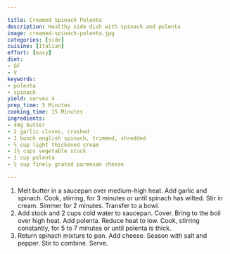 ```yaml
---

title: Creamed Spinach Polenta
description: Healthy side dish with spinach and polenta
image: creamed-spinach-polenta.jpg
categories: [side]
cuisine: [Italian]
effort: [easy]
diet:
- GF
- V
keywords:
- polenta
- spinach
yield: serves 4
prep_time: 5 Minutes
cooking_time: 15 Minutes
ingredients:
- 40g butter
- 2 garlic cloves, crushed
- 1 bunch english spinach, trimmed, shredded
- ½ cup light thickened cream
- 1½ cups vegetable stock
- 1 cup polenta
- ¼ cup finely grated parmesan cheese

---
```


1. Melt butter in a saucepan over medium-high heat. Add garlic and spinach. Cook, stirring, for 3 minutes or until spinach has wilted. Stir in cream. Simmer for 2 minutes. Transfer to a bowl.
2. Add stock and 2 cups cold water to saucepan. Cover. Bring to the boil over high heat. Add polenta. Reduce heat to low. Cook, stirring constantly, for 5 to 7 minutes or until polenta is thick.
3. Return spinach mixture to pan. Add cheese. Season with salt and pepper. Stir to combine. Serve.
